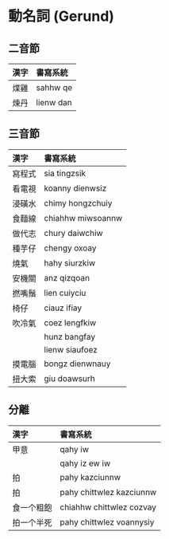 # 動名詞 (Gerund)

## 二音節

| 漢字 | 書寫系統 |
| :--- | :--- |
| 煠雞 | sahhw qe |
| 煉丹 | lienw dan |

## 三音節

| 漢字 | 書寫系統 |
| :--- | :--- |
| 寫程式 | sia tingzsik |
| 看電視 | koanny dienwsiz |
| 浸磺水 | chimy hongzchuiy |
| 食麵線 | chiahhw miwsoannw |
| 做代志 | chury daiwchiw |
| 種芋仔 | chengy oxoay |
| 燒氣 | hahy siurzkiw |
| 安機關 | anz qizqoan |
| 撚嘴鬚 | lien cuiyciu |
| 椅仔 | ciauz ifiay |
| 吹冷氣 | coez lengfkiw |
|| hunz bangfay |
|| lienw siaufoez |
| 摸電腦 | bongz dienwnauy |
| 扭大索 | giu doawsurh |

## 分離

| 漢字 | 書寫系統 |
| :--- | :--- |
| 甲意 | qahy iw |
|| qahy iz ew iw |
| 拍 | pahy kazciunnw |
| 拍 | pahy chittwlez kazciunnw |
| 食一个粗飽 | chiahhw chittwlez cozvay |
| 拍一个半死 | pahy chittwlez voannysiy |
